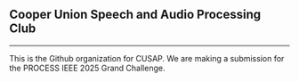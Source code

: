 ## Cooper Union Speech and Audio Processing Club
---
This is the Github organization for CUSAP. We are making a submission for the PROCESS IEEE 2025 Grand Challenge.
